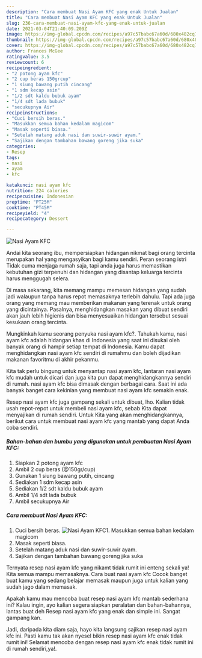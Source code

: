 ```yaml
---
description: "Cara membuat Nasi Ayam KFC yang enak Untuk Jualan"
title: "Cara membuat Nasi Ayam KFC yang enak Untuk Jualan"
slug: 236-cara-membuat-nasi-ayam-kfc-yang-enak-untuk-jualan
date: 2021-03-04T21:40:09.209Z
image: https://img-global.cpcdn.com/recipes/a97c57babc67a60d/680x482cq70/nasi-ayam-kfc-foto-resep-utama.jpg
thumbnail: https://img-global.cpcdn.com/recipes/a97c57babc67a60d/680x482cq70/nasi-ayam-kfc-foto-resep-utama.jpg
cover: https://img-global.cpcdn.com/recipes/a97c57babc67a60d/680x482cq70/nasi-ayam-kfc-foto-resep-utama.jpg
author: Frances McGee
ratingvalue: 3.5
reviewcount: 6
recipeingredient:
- "2 potong ayam kfc"
- "2 cup beras 150grcup"
- "1 siung bawang putih cincang"
- "1 sdm kecap asin"
- "1/2 sdt kaldu bubuk ayam"
- "1/4 sdt lada bubuk"
- "secukupnya Air"
recipeinstructions:
- "Cuci bersih beras."
- "Masukkan semua bahan kedalam magicom"
- "Masak seperti biasa."
- "Setelah matang aduk nasi dan suwir-suwir ayam."
- "Sajikan dengan tambahan bawang goreng jika suka"
categories:
- Resep
tags:
- nasi
- ayam
- kfc

katakunci: nasi ayam kfc 
nutrition: 224 calories
recipecuisine: Indonesian
preptime: "PT25M"
cooktime: "PT45M"
recipeyield: "4"
recipecategory: Dessert

---
```



![Nasi Ayam KFC](https://img-global.cpcdn.com/recipes/a97c57babc67a60d/680x482cq70/nasi-ayam-kfc-foto-resep-utama.jpg)

Andai kita seorang ibu, mempersiapkan hidangan nikmat bagi orang tercinta merupakan hal yang mengasyikan bagi kamu sendiri. Peran seorang istri Tidak cuma menjaga rumah saja, tapi anda juga harus memastikan kebutuhan gizi terpenuhi dan hidangan yang disantap keluarga tercinta harus menggugah selera.

Di masa  sekarang, kita memang mampu memesan hidangan yang sudah jadi walaupun tanpa harus repot memasaknya terlebih dahulu. Tapi ada juga orang yang memang mau memberikan makanan yang terenak untuk orang yang dicintainya. Pasalnya, menghidangkan masakan yang dibuat sendiri akan jauh lebih higienis dan bisa menyesuaikan hidangan tersebut sesuai kesukaan orang tercinta. 



Mungkinkah kamu seorang penyuka nasi ayam kfc?. Tahukah kamu, nasi ayam kfc adalah hidangan khas di Indonesia yang saat ini disukai oleh banyak orang di hampir setiap tempat di Indonesia. Kamu dapat menghidangkan nasi ayam kfc sendiri di rumahmu dan boleh dijadikan makanan favoritmu di akhir pekanmu.

Kita tak perlu bingung untuk menyantap nasi ayam kfc, lantaran nasi ayam kfc mudah untuk dicari dan juga kita pun dapat menghidangkannya sendiri di rumah. nasi ayam kfc bisa dimasak dengan berbagai cara. Saat ini ada banyak banget cara kekinian yang membuat nasi ayam kfc semakin enak.

Resep nasi ayam kfc juga gampang sekali untuk dibuat, lho. Kalian tidak usah repot-repot untuk membeli nasi ayam kfc, sebab Kita dapat menyajikan di rumah sendiri. Untuk Kita yang akan menghidangkannya, berikut cara untuk membuat nasi ayam kfc yang mantab yang dapat Anda coba sendiri.

<!--inarticleads1-->

##### Bahan-bahan dan bumbu yang digunakan untuk pembuatan Nasi Ayam KFC:

1. Siapkan 2 potong ayam kfc
1. Ambil 2 cup beras (@150gr/cup)
1. Gunakan 1 siung bawang putih, cincang
1. Sediakan 1 sdm kecap asin
1. Sediakan 1/2 sdt kaldu bubuk ayam
1. Ambil 1/4 sdt lada bubuk
1. Ambil secukupnya Air




<!--inarticleads2-->

##### Cara membuat Nasi Ayam KFC:

1. Cuci bersih beras.
<img src="https://img-global.cpcdn.com/steps/92596c7fd4d637a0/160x128cq70/nasi-ayam-kfc-langkah-memasak-1-foto.jpg" alt="Nasi Ayam KFC">1. Masukkan semua bahan kedalam magicom
1. Masak seperti biasa.
1. Setelah matang aduk nasi dan suwir-suwir ayam.
1. Sajikan dengan tambahan bawang goreng jika suka




Ternyata resep nasi ayam kfc yang nikamt tidak rumit ini enteng sekali ya! Kita semua mampu memasaknya. Cara buat nasi ayam kfc Cocok banget buat kamu yang sedang belajar memasak maupun juga untuk kalian yang sudah jago dalam memasak.

Apakah kamu mau mencoba buat resep nasi ayam kfc mantab sederhana ini? Kalau ingin, ayo kalian segera siapkan peralatan dan bahan-bahannya, lantas buat deh Resep nasi ayam kfc yang enak dan simple ini. Sangat gampang kan. 

Jadi, daripada kita diam saja, hayo kita langsung sajikan resep nasi ayam kfc ini. Pasti kamu tak akan nyesel bikin resep nasi ayam kfc enak tidak rumit ini! Selamat mencoba dengan resep nasi ayam kfc enak tidak rumit ini di rumah sendiri,ya!.

